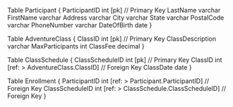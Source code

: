Table Participant {
    ParticipantID int [pk]  // Primary Key
    LastName varchar
    FirstName varchar
    Address varchar
    City varchar
    State varchar
    PostalCode varchar
    PhoneNumber varchar
    DateOfBirth date
}

Table AdventureClass {
    ClassID int [pk]  // Primary Key
    ClassDescription varchar
    MaxParticipants int
    ClassFee decimal
}

Table ClassSchedule {
    ClassScheduleID int [pk]  // Primary Key
    ClassID int [ref: > AdventureClass.ClassID]  // Foreign Key
    ClassDate date
}

Table Enrollment {
    ParticipantID int [ref: > Participant.ParticipantID]  // Foreign Key
    ClassScheduleID int [ref: > ClassSchedule.ClassScheduleID]  // Foreign Key
}
